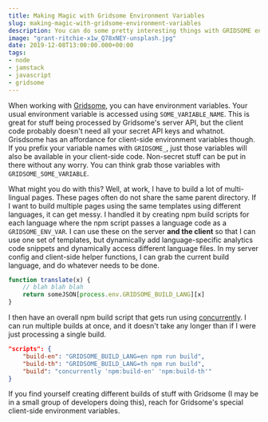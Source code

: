 ```yaml
---
title: Making Magic with Gridsome Environment Variables
slug: making-magic-with-gridsome-environment-variables
description: You can do some pretty interesting things with GRIDSOME environment variables.
image: "grant-ritchie-x1w_Q78xNEY-unsplash.jpg"
date: 2019-12-08T13:00:00.000+00:00
tags:
- node
- jamstack
- javascript
- gridsome
---
```


When working with [Gridsome](https://gridsome.org), you can have environment variables. Your usual environment variable is accessed using `SOME_VARIABLE_NAME`. This is great for stuff being processed by Gridsome's server API, but the client code probably doesn't need all your secret API keys and whatnot. Grisdsome has an affordance for client-side environment variables though. If you prefix your variable names with `GRIDSOME_`, just those variables will also be available in your client-side code. Non-secret stuff can be put in there without any worry. You can think grab those variables with `GRIDSOME_SOME_VARIABLE`.

What might you do with this? Well, at work, I have to build a lot of multi-lingual pages. These pages often do not share the same parent directory. If I want to build multiple pages using the same templates using different languages, it can get messy. I handled it by creating npm build scripts for each language where the npm script passes a language code as a `GRIDSOME_ENV_VAR`. I can use these on the server **and the client** so that I can use one set of templates, but dynamically add language-specific analytics code snippets and dynamically access different language files. In my server config and client-side helper functions, I can grab the current build language, and do whatever needs to be done.

```javascript
function translate(x) {
	// blah blah blah
  	return someJSON[process.env.GRIDSOME_BUILD_LANG][x]
}
```

I then have an overall npm build script that gets run using [concurrently](https://www.npmjs.com/package/concurrently). I can run multiple builds at once, and it doesn't take any longer than if I were just processing a single build.

```json
"scripts": {
	"build-en": "GRIDSOME_BUILD_LANG=en npm run build",
  	"build-th": "GRIDSOME_BUILD_LANG=th npm run build",
  	"build": "concurrently 'npm:build-en' 'npm:build-th'"
}
```

If you find yourself creating different builds of stuff with Gridsome (I may be in a small group of developers doing this), reach for Gridsome's special client-side environment variables.
